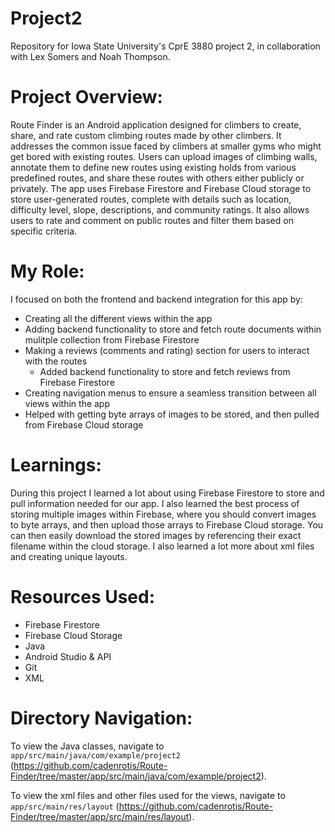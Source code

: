 Project2
==================
Repository for Iowa State University's CprE 3880 project 2, in collaboration with Lex Somers and Noah Thompson.


# Project Overview:
Route Finder is an Android application designed for climbers to create, share, and rate custom climbing routes made by other climbers. It addresses the common issue faced by climbers at smaller gyms who might get bored with existing routes. Users can upload images of climbing walls, annotate them to define new routes using existing holds from various predefined routes, and share these routes with others either publicly or privately. The app uses Firebase Firestore and Firebase Cloud storage to store user-generated routes, complete with details such as location, difficulty level, slope, descriptions, and community ratings. It also allows users to rate and comment on public routes and filter them based on specific criteria.

# My Role:
I focused on both the frontend and backend integration for this app by:
 * Creating all the different views within the app
 * Adding backend functionality to store and fetch route documents within mulitple collection from Firebase Firestore
 * Making a reviews (comments and rating) section for users to interact with the routes
   - Added backend functionality to store and fetch reviews from Firebase Firestore
 * Creating navigation menus to ensure a seamless transition between all views within the app
 * Helped with getting byte arrays of images to be stored, and then pulled from Firebase Cloud storage

# Learnings:
During this project I learned a lot about using Firebase Firestore to store and pull information needed for our app. I also learned the best process of storing multiple images within Firebase, where you should convert images to byte arrays, and then upload those arrays to Firebase Cloud storage. You can then easily download the stored images by referencing their exact filename within the cloud storage. I also learned a lot more about xml files and creating unique layouts.

# Resources Used: 
 - Firebase Firestore
 - Firebase Cloud Storage
 - Java
 - Android Studio & API
 - Git
 - XML

 # Directory Navigation: 
 To view the Java classes, navigate to `app/src/main/java/com/example/project2` (https://github.com/cadenrotis/Route-Finder/tree/master/app/src/main/java/com/example/project2).

 To view the xml files and other files used for the views, navigate to `app/src/main/res/layout` (https://github.com/cadenrotis/Route-Finder/tree/master/app/src/main/res/layout).
